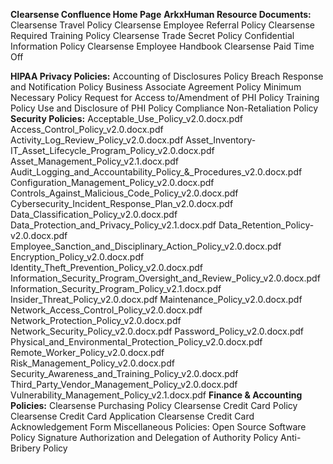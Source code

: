 **Clearsense Confluence Home Page**
**ArkxHuman Resource Documents:**
Clearsense Travel Policy
Clearsense Employee Referral Policy
Clearsense Required Training Policy
Clearsense Trade Secret Policy
Confidential Information Policy
Clearsense Employee Handbook
Clearsense Paid Time Off 

**HIPAA Privacy Policies:**
Accounting of Disclosures Policy
Breach Response and Notification Policy
Business Associate Agreement Policy
Minimum Necessary Policy
Request for Access to/Amendment of PHI Policy
Training Policy
Use and Disclosure of PHI Policy
Compliance Non-Retaliation Policy
**Security Policies:**
Acceptable_Use_Policy_v2.0.docx.pdf
Access_Control_Policy_v2.0.docx.pdf
Activity_Log_Review_Policy_v2.0.docx.pdf
Asset_Inventory-IT_Asset_Lifecycle_Program_Policy_v2.0.docx.pdf
Asset_Management_Policy_v2.1.docx.pdf
Audit_Logging_and_Accountability_Policy_&_Procedures_v2.0.docx.pdf
Configuration_Management_Policy_v2.0.docx.pdf
Controls_Against_Malicious_Code_Policy_v2.0.docx.pdf
Cybersecurity_Incident_Response_Plan_v2.0.docx.pdf
Data_Classification_Policy_v2.0.docx.pdf
Data_Protection_and_Privacy_Policy_v2.1.docx.pdf
Data_Retention_Policy-v2.0.docx.pdf
Employee_Sanction_and_Disciplinary_Action_Policy_v2.0.docx.pdf
Encryption_Policy_v2.0.docx.pdf
Identity_Theft_Prevention_Policy_v2.0.docx.pdf
Information_Security_Program_Oversight_and_Review_Policy_v2.0.docx.pdf
Information_Security_Program_Policy_v2.1.docx.pdf
Insider_Threat_Policy_v2.0.docx.pdf
Maintenance_Policy_v2.0.docx.pdf
Network_Access_Control_Policy_v2.0.docx.pdf
Network_Protection_Policy_v2.0.docx.pdf
Network_Security_Policy_v2.0.docx.pdf
Password_Policy_v2.0.docx.pdf
Physical_and_Environmental_Protection_Policy_v2.0.docx.pdf
Remote_Worker_Policy_v2.0.docx.pdf
Risk_Management_Policy_v2.0.docx.pdf
Security_Awareness_and_Training_Policy_v2.0.docx.pdf
Third_Party_Vendor_Management_Policy_v2.0.docx.pdf
Vulnerability_Management_Policy_v2.1.docx.pdf
**Finance & Accounting Policies:**
Clearsense Purchasing Policy
Clearsense Credit Card Policy
Clearsense Credit Card Application
Clearsense Credit Card Acknowledgement Form
Miscellaneous Policies:
Open Source Software Policy
Signature Authorization and Delegation of Authority Policy
Anti-Bribery Policy
